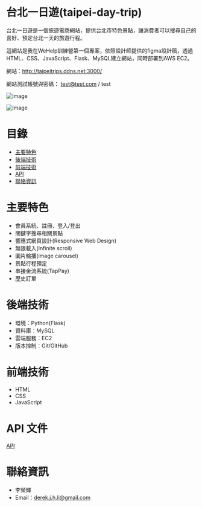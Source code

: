 ﻿# 台北一日遊(taipei-day-trip)
台北一日遊是一個旅遊電商網站，提供台北市特色景點，讓消費者可以搜尋自己的喜好、預定台北一天的旅遊行程。

這網站是我在WeHelp訓練營第一個專案，依照設計師提供的figma設計稿，透過HTML、CSS、JavaScript、Flask、MySQL建立網站，同時部署到AWS EC2。

網站：http://taipeitrips.ddns.net:3000/

網站測試帳號與密碼： test@test.com / test

![image](https://user-images.githubusercontent.com/60932746/210486521-86cf5151-cb9e-405f-84f5-654185436619.png)

![image](https://user-images.githubusercontent.com/60932746/210486587-dff29f31-a16c-4a91-baec-5a0352c46ed9.png)

# 目錄
- [主要特色](https://github.com/pysky9/taipei-day-trip/edit/main/README.md#%E4%B8%BB%E8%A6%81%E7%89%B9%E8%89%B2)
- [後端技術](https://github.com/pysky9/taipei-day-trip/edit/main/README.md#%E5%BE%8C%E7%AB%AF%E6%8A%80%E8%A1%93)
- [前端技術](https://github.com/pysky9/taipei-day-trip/edit/main/README.md#%E5%89%8D%E7%AB%AF%E6%8A%80%E8%A1%93)
- [API](https://github.com/pysky9/taipei-day-trip/edit/main/README.md#api-%E6%96%87%E4%BB%B6)
- [聯絡資訊](https://github.com/pysky9/taipei-day-trip/edit/main/README.md#%E8%81%AF%E7%B5%A1%E8%B3%87%E8%A8%8A)

# 主要特色
- 會員系統、註冊、登入/登出
- 關鍵字搜尋相關景點
- 響應式網頁設計(Responsive Web Design)
- 無限載入(Infinite scroll)
- 圖片輪播(image carousel)
- 景點行程預定
- 串接金流系統(TapPay)
- 歷史訂單

# 後端技術
- 環境：Python(Flask)
- 資料庫：MySQL
- 雲端服務：EC2
- 版本控制：Git/GitHub

# 前端技術
- HTML
- CSS
- JavaScript

# API 文件
[API](https://app.swaggerhub.com/apis-docs/padax/taipei-day-trip/1.1.0#/Error)

# 聯絡資訊
- 李榮輝
- Email：derek.j.h.li@gmail.com

